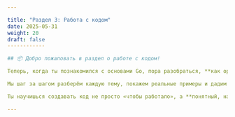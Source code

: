 ```yaml
---

title: "Раздел 3: Работа с кодом"
date: 2025-05-31
weight: 20
draft: false
------------

## 📦 Добро пожаловать в раздел о работе с кодом!

Теперь, когда ты познакомился с основами Go, пора разобраться, **как организовать код** в настоящем проекте. В этом разделе ты узнаешь

Мы шаг за шагом разберём каждую тему, покажем реальные примеры и дадим рекомендации, которые используют профессиональные Go-разработчики.

Ты научишься создавать код не просто «чтобы работало», а **понятный, надёжный и удобный в поддержке**.

---
```


